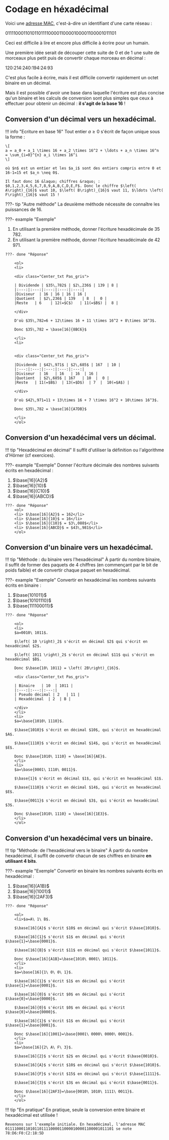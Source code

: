 # Codage en héxadécimal

Voici une [adresse MAC](AFAIRE), c'est-à-dire un identifiant d'une carte réseau :

011110001101011011110000110000100001100001011101

Ceci est difficile à lire et encore plus difficile à écrire pour un humain.

Une première idée serait de découper cette suite de 0 et de 1 une suite de morceaux plus petit puis de convertir chaque morceau en décimal :

120:214:240:194:24:93

C'est plus facile à écrire, mais il est difficile convertir rapidement un octet binaire en un décimal. 

Mais il est possible d'avoir une base dans laquelle l'écriture est plus concise qu'un binaire et les calculs de conversion sont plus simples que ceux à effectuer pour obtenir un décimal : **il s'agit de la base 16** !

## Conversion d'un décimal vers un hexadécimal.

!!! info "Ecriture en base 16"
    Tout entier $a \geq 0$ s'écrit de façon unique sous la forme : 
    
    \[
    a = a_0 + a_1 \times 16 + a_2 \times 16^2 + \ldots + a_n \times 16^n  = \sum_{i=0}^{n} a_i \times 16^i
    \]

    où $n$ est un entier et les $a_i$ sont des entiers compris entre 0 et 16-1=15 et $a_n \neq 0$.

    Il faut donc 16 &laquo; chiffres &raquo; : $0,1,2,3,4,5,6,7,8,9,A,B,C,D,E,F$. Donc le chiffre $\left( A\right)_{16}$ vaut 10, $\left( B\right)_{16}$ vaut 11, $\ldots \left( F\right)_{16}$ vaut 15 !
 

???- tip "Autre méthode"
    La deuxième méthode nécessite de connaître les puissances de 16.

???- example "Exemple"
    <ol>
    <li> En utilisant la première méthode, donner l'écriture hexadécimale de $35\,782$.</li>
    <li> En utilisant la première méthode, donner l'écriture hexadécimale de $42\,971$.</li>
    </ol>

    
    ???- done "Réponse"

        <ol>
        <li>
        
        <div class="Center_txt Pas_gris">

        | Dividende | $35\,782$ | $2\,236$ | 139 | 8 |
        |:---:|:---:|:---:|:---:|:---:|
        |Diviseur  | 16 | 16 | 16 | 16 |
        |Quotient  | $2\,236$ | 139   | 8  |  0 |
        |Reste   | 6    | 12(=$C$)   | 11(=$B$) |  8 |

        </div>

        D'où $35\,782=6 + 12\times 16 + 11 \times 16^2 + 8\times 16^3$.
        
        Donc $35\,782 = \base[16]{8BC6}$

        </li>
        <li>
        

        <div class="Center_txt Pas_gris">

        |Dividende | $42\,971$ | $2\,685$ | 167  | 10 |
        |:---:|:---:|:---:|:---:|:---:|
        |Diviseur  | 16   | 16   | 16  | 16 |
        |Quotient  | $2\,685$ | 167   | 10  |  0 |
        |Reste   | 11(=$B$)  | 13(=$D$)  | 7  |  10(=$A$) |
        
        </div>

        D'où $42\,971=11 + 13\times 16 + 7 \times 16^2 + 10\times 16^3$.
        
        Donc $35\,782 = \base[16]{A7DB}$

        </li>
        </ol>


## Conversion d'un hexadécimal vers un décimal.

!!! tip "Hexadécimal en décimal"
    Il suffit d'utiliser la définition ou l'algorithme d'Hörner (cf exercices).
 

???- example "Exemple"
    Donner l'écriture décimale des nombres suivants écrits en hexadécimal :
    <ol>
    <li> $\base[16]{A2}$</li>
    <li> $\base[16]{10}$</li>
    <li> $\base[16]{C10}$</li>
    <li> $\base[16]{ABCD}$</li>
    </ol>
 
    ???- done "Réponse"
        <ol>
        <li> $\base[16]{A2}$ = 162</li>
        <li> $\base[16]{10}$ = 16</li>
        <li> $\base[16]{C10}$ = $3\,088$</li>
        <li> $\base[16]{ABCD}$ = $43\,981$</li>
        </ol>

## Conversion d'un binaire vers un hexadécimal.

!!! tip "Méthode : du binaire vers l'hexadécimal"
    À partir du nombre binaire, il suffit de former des paquets de 4 chiffres (en commençant par le bit de poids faible) et de convertir chaque paquet en hexadécimal.
 

???- example "Exemple"
    Convertir en hexadécimal les nombres suivants écrits en binaire :
    <ol>
    <li> $\base{101011}$</li>
    <li> $\base{10101110}$</li>
    <li> $\base{111100011}$</li>
    </ol>

    ???- done "Réponse"

        <ol>
        <li>
        $a=0010\ 1011$.

        $\left( 10 \right)_2$ s'écrit en décimal $2$ qui s'écrit en hexadécimal $2$.

        $\left( 1011 \right)_2$ s'écrit en décimal $11$ qui s'écrit en hexadécimal $B$.

        Donc $\base{10\ 1011} = \left( 2B\right)_{16}$.
        
        <div class="Center_txt Pas_gris">

        | Binaire   | 10  | 1011 |
        |:---:|:---:|:---:|
        | Pseudo décimal | 2   | 11 |
        | Hexadécimal  | 2  | B |

        </div>
        </li>
        <li>
        $a=\base{1010\ 1110}$.
    
        $\base{1010}$ s'écrit en décimal $10$, qui s'écrit en hexadécimal $A$.
        
        $\base{1110}$ s'écrit en décimal $14$, qui s'écrit en hexadécimal $E$.

        Donc $\base{1010\ 1110} = \base[16]{AE}$.
        </li>
        <li>
        $a=\base{0001\ 1110\ 0011}$.

        $\base{1}$ s'écrit en décimal $1$, qui s'écrit en hexadécimal $1$.
        
        $\base{1110}$ s'écrit en décimal $14$, qui s'écrit en hexadécimal $E$.
        
        $\base{0011}$ s'écrit en décimal $3$, qui s'écrit en hexadécimal $3$.
        
        Donc $\base{1010\ 1110} = \base[16]{1E3}$.
        </li>
        </ol>
    
 
## Conversion d'un hexadécimal vers un binaire.

!!! tip "Méthode: de l'hexadécimal vers le binaire"
    À partir du nombre hexadécimal, il suffit de convertir chacun de ses chiffres en binaire **en utilisant 4 bits**.
 

???- example "Exemple"
    Convertir en binaire les nombres suivants écrits en hexadécimal :
    <ol>
    <li> $\base[16]{A1B}$</li>
    <li> $\base[16]{1001}$</li>
    <li> $\base[16]{2AF3}$</li>
    </ol>
    
    ???- done "Réponse"

        <ol>
        <li>$a=A\ 1\ B$.
        
        $\base[16]{A}$ s'écrit $10$ en décimal qui s'écrit $\base{1010}$.
        
        $\base[16]{1}$ s'écrit $1$ en décimal qui s'écrit $\base{1}=\base{0001}$.

        $\base[16]{B}$ s'écrit $11$ en décimal qui s'écrit $\base{1011}$.

        Donc $\base[16]{A1B}=\base{1010\ 0001\ 1011}$.
        </li>
        <li>
        $a=\base[16]{1\ 0\ 0\ 1}$.
        
        $\base[16]{1}$ s'écrit $1$ en décimal qui s'écrit $\base{1}=\base{0001}$.
        
        $\base[16]{0}$ s'écrit $0$ en décimal qui s'écrit $\base{0}=\base{0000}$.
        
        $\base[16]{0}$ s'écrit $0$ en décimal qui s'écrit $\base{0}=\base{0000}$.
        
        $\base[16]{1}$ s'écrit $1$ en décimal qui s'écrit $\base{1}=\base{0001}$.

        Donc $\base[16]{1001}=\base{0001\ 0000\ 0000\ 0001}$.
        </li>
        <li>
        $a=\base[16]{2\ A\ F\ 3}$.
        
        $\base[16]{2}$ s'écrit $2$ en décimal qui s'écrit $\base{0010}$.
        
        $\base[16]{A}$ s'écrit $10$ en décimal qui s'écrit $\base{1010}$.
        
        $\base[16]{F}$ s'écrit $15$ en décimal qui s'écrit $\base{1111}$.
        
        $\base[16]{3}$ s'écrit $3$ en décimal qui s'écrit $\base{0011}$.
        
        Donc $\base[16]{2AF3}=\base{0010\ 1010\ 1111\ 0011}$.
        </li>
        </ol>
    
!!! tip "En pratique"
    En pratique, seule la conversion entre binaire et hexadécimal est utilisée !

    Revenons sur l'exemple initiale. En hexadécimal, l'adresse MAC 011110001101011011110000110000100001100001011101 se note 78:D6:F0:C2:18:5D
 

